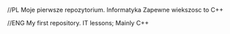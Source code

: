//PL
Moje pierwsze repozytorium. Informatyka
Zapewne wiekszosc to C++

//ENG
My first repository. IT lessons;
Mainly C++